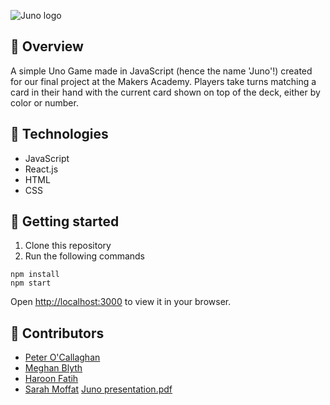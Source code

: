 ![Juno logo](https://user-images.githubusercontent.com/79933323/162805091-aab2a183-073f-47c5-8cf4-e9ac5f2a46cc.png)



## 👀 Overview

A simple Uno Game made in JavaScript (hence the name 'Juno'!) created for our final project at the Makers Academy. Players take turns matching a card in their hand with the current card shown on top of the deck, either by color or number. 

## 🔧 Technologies

- JavaScript
- React.js
- HTML
- CSS

## 🚀 Getting started

1. Clone this repository
2. Run the following commands
```
npm install
npm start
```
Open [http://localhost:3000](http://localhost:3000) to view it in your browser.

## 👏 Contributors
- [Peter O'Callaghan](https://github.com/harmlessgoose)
- [Meghan Blyth](https://github.com/meghanblyth)
- [Haroon Fatih](https://github.com/Haroon2021)
- [Sarah Moffat](https://github.com/SarahM55)
[Juno presentation.pdf](https://github.com/meghanblyth/Juno_game/files/8482008/Juno.presentation.pdf)
